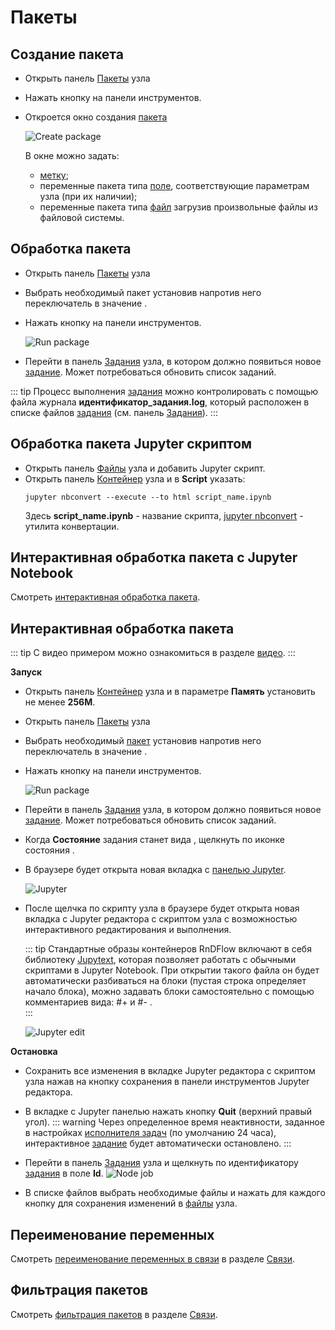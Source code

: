# Пакеты

## Создание пакета

- Открыть панель <span class="iconify-inline" data-icon="mdi:package"></span>[Пакеты][1] узла
- Нажать кнопку <span class="iconify-inline" data-icon="mdi:package"></span> на панели инструментов.
- Откроется окно создания [пакета][6]

  ![Create package](/images/common/node_panel_packages_create.png)

  В окне можно задать:

  - [метку][7];
  - переменные пакета типа [поле][7], соответствующие параметрам узла (при их наличии);
  - переменные пакета типа [файл][7] загрузив произвольные файлы из файловой системы.

## Обработка пакета

- Открыть панель <span class="iconify-inline" data-icon="mdi:package"></span>[Пакеты][1] узла
- Выбрать необходимый пакет установив напротив него переключатель <span class='iconify-inline' data-icon='ph:number-circle-one-fill' style="color: red"></span> в значение <span class="iconify-inline" data-icon="mdi:checkbox-marked"></span>.
- Нажать кнопку <span class="iconify-inline" data-icon="mdi:cog-clockwise"></span> <span class='iconify-inline' data-icon='ph:number-circle-two-fill' style="color: red"></span> на панели инструментов.

  ![Run package](/images/common/node_panel_packages_execute.png)

- Перейти в панель <span class="iconify-inline" data-icon="mdi:cog-box"></span>[Задания][2] узла, в котором должно появиться новое [задание][8]. Может потребоваться обновить <span class="iconify-inline" data-icon="mdi:refresh"></span> список заданий.

::: tip <span class='iconify' data-icon='mdi:information' style='color: #42b983; font-size: 24px;'></span>
Процесс выполнения [задания][8] можно контролировать с помощью файла журнала <span class='iconify-inline' data-icon='mdi:file-clock'></span> **идентификатор_задания.log**, который расположен в списке файлов [задания][8] (см. панель <span class="iconify-inline" data-icon="mdi:cog-box"></span>[Задания][2]).
:::

## Обработка пакета Jupyter скриптом

- Открыть панель <span class="iconify-inline" data-icon="mdi:file-code"></span>[Файлы][5] узла и добавить Jupyter скрипт.
- Открыть панель <span class="iconify-inline" data-icon="mdi:kubernetes"></span>[Контейнер][4] узла и в **Script** указать:
  ```
  jupyter nbconvert --execute --to html script_name.ipynb
  ```
  Здесь **script_name.ipynb** - название скрипта, [jupyter nbconvert](https://nbconvert.readthedocs.io/en/latest/) - утилита конвертации.

## Интерактивная обработка пакета с Jupyter Notebook

Смотреть [интерактивная обработка пакета](#интерактивная-обработка-пакета).

## Интерактивная обработка пакета

::: tip <span class='iconify' data-icon='mdi:information' style='color: #42b983; font-size: 24px;'></span>
С видео примером можно ознакомиться в разделе [видео](./video.md).
:::

**Запуск**

- Открыть панель <span class="iconify-inline" data-icon="mdi:kubernetes"></span>[Контейнер][4] узла и в параметре **Память** установить не менее **256М**.
- Открыть панель <span class="iconify-inline" data-icon="mdi:package"></span>[Пакеты][1] узла
- Выбрать необходимый [пакет][6] установив напротив него переключатель <span class='iconify-inline' data-icon='ph:number-circle-one-fill' style="color: red"></span> в значение <span class="iconify-inline" data-icon="mdi:checkbox-marked"></span>.
- Нажать кнопку <span class="iconify-inline" data-icon="mdi:motion-play"></span> <span class='iconify-inline' data-icon='ph:number-circle-two-fill' style="color: red"></span> на панели инструментов.

  ![Run package](/images/common/node_panel_packages_execute_jupyter.png)

- Перейти в панель <span class="iconify-inline" data-icon="mdi:cog-box"></span> [Задания][2] узла, в котором должно появиться новое [задание][8]. Может потребоваться обновить <span class="iconify-inline" data-icon="mdi:refresh"></span> список заданий.

- Когда **Состояние** задания станет вида <span class="iconify-inline" data-icon="mdi:motion-play" style="color: green"></span>, щелкнуть по иконке состояния <span class="iconify-inline" data-icon="mdi:motion-play" style="color: green"></span>.

- В браузере будет открыта новая вкладка с [панелью Jupyter][3].

  ![Jupyter](/images/common/jupyter_panel.png)

- После щелчка по скрипту узла в браузере будет открыта новая вкладка с Jupyter редактора с скриптом узла с возможностью интерактивного редактирования и выполнения.

  ::: tip <span class="iconify" data-icon="mdi:information" style="color: #42b983; font-size: 24px;"></span>
  Стандартные образы контейнеров RnDFlow включают в себя библиотеку [Jupytext](https://jupytext.readthedocs.io/en/latest/), которая позволяет работать с обычными скриптами в Jupyter Notebook. При открытии такого файла он будет автоматически разбиваться на блоки (пустая строка определяет начало блока), можно задавать блоки самостоятельно с помощью комментариев вида: #+ и #- .  
  :::

  ![Jupyter edit](/images/common/jupyter_panel_edit.png)

**Остановка**

- Сохранить все изменения в вкладке Jupyter редактора с скриптом узла нажав на кнопку сохранения <span class="iconify-inline" data-icon="carbon:save"></span> в панели инструментов Jupyter редактора.

- В вкладке с Jupyter панелью нажать кнопку **Quit** (верхний правый угол).
  ::: warning <span class="iconify" data-icon="emojione-v1:warning" style="color: #e7c000; font-size: 24px;"></span>
  Через определенное время неактивности, заданное в настройках [исполнителя задач](/docs/desc/executor.md) (по умолчанию 24 часа), интерактивное [задание][8] будет автоматически остановлено.
  :::

- Перейти в панель <span class="iconify-inline" data-icon="mdi:cog-box"></span> [Задания][2] узла и щелкнуть по идентификатору [задания][8] в поле **Id**.
  ![Node job](/images/common/job.png)

- В списке файлов выбрать необходимые файлы и нажать для каждого кнопку <span class='iconify-inline' data-icon='mdi:content-save'></span> для сохранения изменений в [файлы][5] узла.

## Переименование переменных

Смотреть [переименование переменных в связи](./link.md#переименование-переменных) в разделе [Связи](./link.md).

## Фильтрация пакетов

Смотреть [фильтрация пакетов](./link.md#фильтрация-пакетов) в разделе [Связи](./link.md).

[1]: /docs/desc/nodes.md#пакеты
[2]: /docs/desc/nodes.md#задания
[3]: https://jupyter-notebook.readthedocs.io/en/stable/ui_components.html#notebook-dashboard
[4]: /docs/desc/nodes.md#контеинер
[5]: /docs/desc/nodes.md#фаилы
[6]: /docs/desc/package.md
[7]: /docs/desc/package.md#состав
[8]: /docs/desc/job.md

